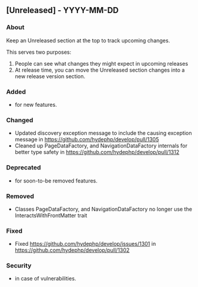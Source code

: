 ## [Unreleased] - YYYY-MM-DD

### About

Keep an Unreleased section at the top to track upcoming changes.

This serves two purposes:

1. People can see what changes they might expect in upcoming releases
2. At release time, you can move the Unreleased section changes into a new release version section.

### Added
- for new features.

### Changed
- Updated discovery exception message to include the causing exception message in https://github.com/hydephp/develop/pull/1305
- Cleaned up PageDataFactory, and NavigationDataFactory internals for better type safety in https://github.com/hydephp/develop/pull/1312

### Deprecated
- for soon-to-be removed features.

### Removed
- Classes PageDataFactory, and NavigationDataFactory no longer use the InteractsWithFrontMatter trait

### Fixed
- Fixed https://github.com/hydephp/develop/issues/1301 in https://github.com/hydephp/develop/pull/1302

### Security
- in case of vulnerabilities.

